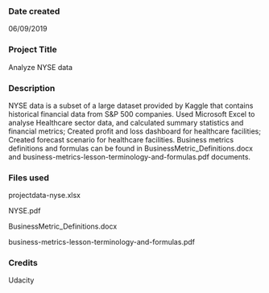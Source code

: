 ### Date created
06/09/2019

### Project Title
Analyze NYSE data

### Description
NYSE data is a subset of a large dataset provided by Kaggle that contains historical financial data from S&P 500 companies. 
Used Microsoft Excel to analyse Healthcare sector data, and calculated summary statistics and financial metrics; 
Created profit and loss dashboard for healthcare facilities; Created forecast scenario for healthcare facilities.
Business metrics definitions and formulas can be found in BusinessMetric_Definitions.docx 
and business-metrics-lesson-terminology-and-formulas.pdf documents.

### Files used

projectdata-nyse.xlsx

NYSE.pdf

BusinessMetric_Definitions.docx

business-metrics-lesson-terminology-and-formulas.pdf

### Credits

Udacity


